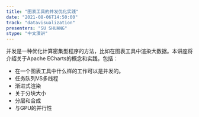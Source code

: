 ```yaml
---
title: "图表工具的并发优化实践"
date: "2021-08-06T14:50:00"
track: "datavisualization"
presenters: "SU SHUANG"
stype: "中文演讲"
---
```

并发是一种优化计算密集型程序的方法，比如在图表工具中渲染大数据。本讲座将介绍关于Apache ECharts的概念和实践，包括：

- 在一个图表工具中什么样的工作可以是并发的。
- 任务队列VS多线程
- 渐进式渲染
- 关于分块大小
- 分层和合成
- 与GPU的并行性
